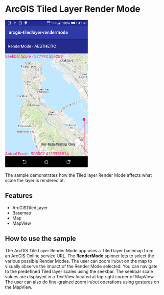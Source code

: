 # ArcGIS Tiled Layer Render Mode

![](arcgis-tiledlayer-rendermode.png)

The sample demonstrates how the Tiled layer Render Mode affects what scale the layer is rendered at.

## Features
* ArcGISTiledLayer
* Basemap
* Map
* MapView

## How to use the sample
The ArcGIS Tile Layer Render Mode app uses a Tiled layer basemap from an ArcGIS Online service URL. The **RenderMode** spinner lets to select the various possible Render Modes. The user can zoom in/out on the map to visually observe the impact of the Render Mode selected. You can navigate to the predefined Tiled layer scales using the seekbar. The seekbar scale values are displayed in a TextView located at top right corner of MapView. The user can also do fine-grained zoom in/out operations using gestures on the MapView. 


